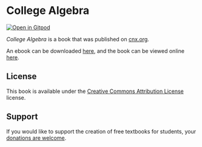 # College Algebra

[![Open in Gitpod](https://gitpod.io/button/open-in-gitpod.svg)](https://gitpod.io/from-referrer/)

_College Algebra_ is a book that was published on [cnx.org](https://cnx.org/).

An ebook can be downloaded [here](https://github.com/cnx-user-books/cnxbook-college-algebra/releases/latest), and the book can be viewed online [here](https://github.com/cnx-user-books/cnxbook-college-algebra/releases/latest).

## License
This book is available under the [Creative Commons Attribution License](./LICENSE) license.

## Support
If you would like to support the creation of free textbooks for students, your [donations are welcome](https://riceconnect.rice.edu/donation/support-openstax-banner).

